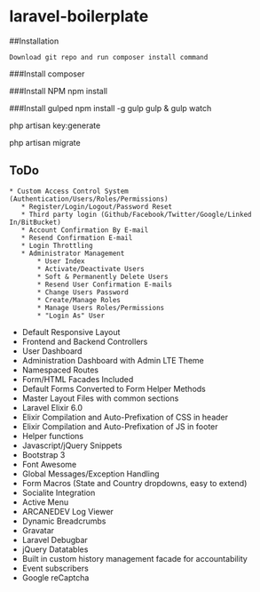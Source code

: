 # laravel-boilerplate


##Installation


	Download git repo and run composer install command


###Install composer


###Install NPM
  npm install

###Install gulped
  npm install -g gulp
  gulp & gulp watch


php artisan key:generate

php artisan migrate





ToDo
------
    * Custom Access Control System (Authentication/Users/Roles/Permissions)
       * Register/Login/Logout/Password Reset
       * Third party login (Github/Facebook/Twitter/Google/Linked In/BitBucket)
       * Account Confirmation By E-mail
       * Resend Confirmation E-mail
       * Login Throttling
       * Administrator Management
           * User Index
           * Activate/Deactivate Users
           * Soft & Permanently Delete Users
           * Resend User Confirmation E-mails
           * Change Users Password
           * Create/Manage Roles
           * Manage Users Roles/Permissions
           * "Login As" User
   * Default Responsive Layout
   * Frontend and Backend Controllers
   * User Dashboard
   * Administration Dashboard with Admin LTE Theme
   * Namespaced Routes
   * Form/HTML Facades Included
   * Default Forms Converted to Form Helper Methods
   * Master Layout Files with common sections
   * Laravel Elixir 6.0
   * Elixir Compilation and Auto-Prefixation of CSS in header
   * Elixir Compilation and Auto-Prefixation of JS in footer
   * Helper functions
   * Javascript/jQuery Snippets
   * Bootstrap 3
   * Font Awesome
   * Global Messages/Exception Handling
   * Form Macros (State and Country dropdowns, easy to extend)
   * Socialite Integration
   * Active Menu
   * ARCANEDEV Log Viewer
   * Dynamic Breadcrumbs
   * Gravatar
   * Laravel Debugbar
   * jQuery Datatables
   * Built in custom history management facade for accountability
   * Event subscribers
   * Google reCaptcha
